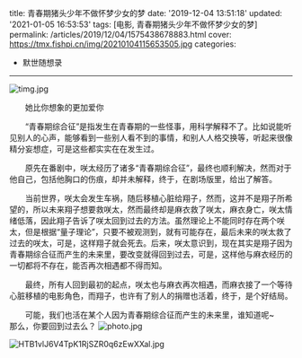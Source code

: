 title: 青春期猪头少年不做怀梦少女的梦
date: '2019-12-04 13:51:18'
updated: '2021-01-05 16:53:53'
tags: [电影, 青春期猪头少年不做怀梦少女的梦]
permalink: /articles/2019/12/04/1575438678883.html
cover: https://tmx.fishpi.cn/img/20210104115653505.jpg
categories: 
- 默世随想录
---
![timg.jpg](https://tmx.fishpi.cn/img/20210104115653505.jpg)

&emsp;&emsp;她比你想象的更加爱你

&emsp;&emsp;“青春期综合征”是指发生在青春期的一些怪事，用科学解释不了。比如说能听见别人的心声，能够看到一些别人看不到的事情，和别人人格交换等，听起来很像精分妄想症，可是这些都实实在在发生过。

&emsp;&emsp;原先在番剧中，咲太经历了诸多“青春期综合征”，最终也顺利解决，然而对于他自己，包括他胸口的伤痕，却并未解释，终于，在剧场版里，给出了解答。

&emsp;&emsp;当前世界，咲太会发生车祸，随后移植心脏给翔子，然而，这并不是翔子所希望的，所以未来翔子想要救咲太，然而最终却是麻衣救了咲太，麻衣身亡，咲太情绪低落，因此翔子告诉了咲太回到过去的方法。虽然理论上不能同时存在两个咲太，但是根据“量子理论”，只要不被观测到，就有可能存在，最后未来的咲太救了过去的咲太，可是，这样翔子就会死去。后来，咲太意识到，现在其实是翔子因为青春期综合征而产生的未来里，要改变就得回到过去，可是，这样他与麻衣经历的一切都将不存在，能否再次相遇都不得而知。

&emsp;&emsp;最终，所有人回到最初的起点，咲太也与麻衣再次相遇，而麻衣接了一个等待心脏移植的电影角色，而翔子，也许有了别人的捐赠也活着，终于，是个好结局。

&emsp;&emsp;可能，我们也活在某个人因为青春期综合征而产生的未来里，谁知道呢~
&emsp;&emsp;那么，你要回到过去么？
![photo.jpg](https://tmx.fishpi.cn/img/20210104115753927.jpg)

![HTB1vlJ6V4TpK1RjSZR0q6zEwXXal.jpg](https://tmx.fishpi.cn/img/20210104115855255.jpg)


